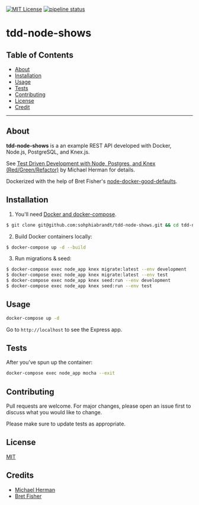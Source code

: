 [![MIT License][license-shield]][license-url]
[![pipeline status][pipeline-shield]][pipeline-url]

# tdd-node-shows

## Table of Contents

- [About](#about)
- [Installation](#installation)
- [Usage](#usage)
- [Tests](#tests)
- [Contributing](#contributing)
- [License](#license)
- [Credit](#credit)

---

## About

**tdd-node-shows** is a an example REST API developed with Docker, Node.js, PostgreSQL, and Knex.js.

See [Test Driven Development with Node, Postgres, and Knex (Red/Green/Refactor)][mherman] by Michael Herman for details.

Dockerized with the help of Bret Fisher's [node-docker-good-defaults][nodedockerdefaults].

## Installation

1. You'll need [Docker and docker-compose][dc].

```bash
$ git clone git@github.com:sohphiabrandt/tdd-node-shows.git && cd tdd-node-shows
```

2. Build Docker containers locally:

```bash
$ docker-compose up -d --build
```

3. Run migrations & seed:

```bash
$ docker-compose exec node_app knex migrate:latest --env development
$ docker-compose exec node_app knex migrate:latest --env test
$ docker-compose exec node_app knex seed:run --env development
$ docker-compose exec node_app knex seed:run --env test
```

## Usage

```bash
docker-compose up -d
```

Go to `http://localhost` to see the Express app.

## Tests

After you've spun up the container:

```bash
docker-compose exec node_app mocha --exit
```

## Contributing

Pull requests are welcome. For major changes, please open an issue first to discuss what you would like to change.

Please make sure to update tests as appropriate.

## License

[MIT](LICENSE)

## Credits

- [Michael Herman][mherman]
- [Bret Fisher][nodedockerdefaults]

[dc]: https://docs.docker.com/compose/
[mherman]: https://mherman.org/blog/test-driven-development-with-node/
[nodedockerdefaults]: https://github.com/BretFisher/node-docker-good-defaults
[license-shield]: https://img.shields.io/github/license/sophiabrandt/tdd-node-shows.svg?style=flat-square
[license-url]: https://github.com/sophiabrandt/tdd-node-shows/blob/master/LICENSE
[pipeline-shield]: https://gitlab.com/sophiabrandt/tdd-node-shows/badges/master/pipeline.svg?style=flat-square
[pipeline-url]: https://gitlab.com/sophiabrandt/tdd-node-shows/-/commits/master
